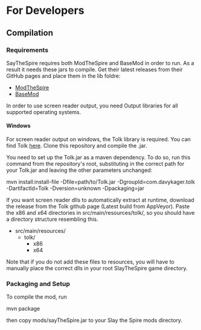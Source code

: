 # For Developers

## Compilation

### Requirements

SayTheSpire requires both ModTheSpire and BaseMod in order to run. As a result it needs these jars to compile. Get their latest releases from their GitHub pages and place them in the lib foldre:

* [ModTheSpire](https://github.com/kiooeht/ModTheSpire)
* [BaseMod](https://github.com/daviscook477/BaseMod)

In order to use screen reader output, you need Output libraries for all supported operating systems.

#### Windows

For screen reader output on windows, the Tolk library is required. You can find Tolk [here](https://github.com/dkager/tolk). Clone this repository and compile the .jar. 

You need to set up the Tolk.jar as a maven dependency. To do so, run this command from the repository's root, substituting in the correct path for your Tolk.jar and leaving the other parameters unchanged:

mvn install:install-file -Dfile=path/to/Tolk.jar -DgroupId=com.davykager.tolk -DartifactId=Tolk -Dversion=unknown -Dpackaging=jar

If you want screen reader dlls to automatically extract at runtime, download the release from the Tolk github page (Latest build from AppVeyor). Paste the x86 and x64 directories in src/main/resources/tolk/, so you should have a directory structure resembling this.

* src/main/resources/
    * tolk/
        * x86
        * x64

Note that if you do not add these files to resources, you will have to manually place the correct dlls in your root SlayTheSpire game directory.

### Packaging and Setup

To compile the mod, run

mvn package

then copy mods/sayTheSpire.jar to your Slay the Spire mods directory.